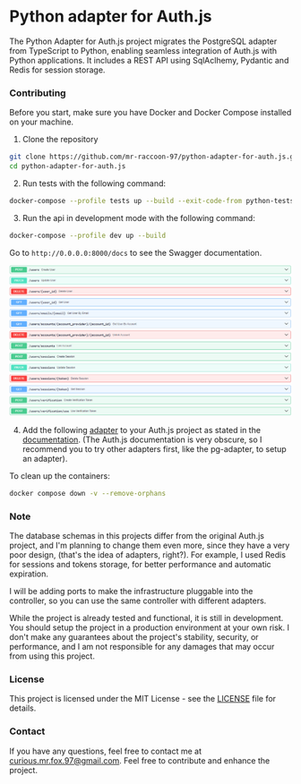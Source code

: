 # Python adapter for Auth.js

The Python Adapter for Auth.js project migrates the PostgreSQL adapter from TypeScript to Python, enabling seamless integration of Auth.js with Python applications. It includes a REST API using SqlAclhemy, Pydantic and Redis for session storage.

### Contributing
Before you start, make sure you have Docker and Docker Compose installed on your machine.

1. Clone the repository
```bash
git clone https://github.com/mr-raccoon-97/python-adapter-for-auth.js.git
cd python-adapter-for-auth.js
```

2. Run tests with the following command:
```bash
docker-compose --profile tests up --build --exit-code-from python-tests
```

3. Run the api in development mode with the following command:
```bash
docker-compose --profile dev up --build
```

Go to `http://0.0.0.0:8000/docs` to see the Swagger documentation.

![alt text](swagger.png)

4. Add the following [adapter](rest-adapter.ts) to your Auth.js project as stated in the [documentation](https://next-auth.js.org/getting-started/introduction). (The Auth.js documentation is very obscure, so I recommend you to try other adapters first, like the pg-adapter, to setup an adapter).

To clean up the containers:
```bash
docker compose down -v --remove-orphans
```

### Note
The database schemas in this projects differ from the original Auth.js project, and I'm planning to change them even more, since they have a very poor design, (that's the idea of adapters, right?). For example, I used Redis for sessions and tokens storage, for better performance and automatic expiration.

I will be adding ports to make the infrastructure pluggable into the controller, so you can use the same controller with different adapters.

While the project is already tested and functional, it is still in development. You should setup the project in a production environment at your own risk. I don't make any guarantees about the project's stability, security, or performance, and I am not responsible for any damages that may occur from using this project.

### License
This project is licensed under the MIT License - see the [LICENSE](LICENSE) file for details.

### Contact
If you have any questions, feel free to contact me at curious.mr.fox.97@gmail.com. Feel free to contribute and enhance the project.
